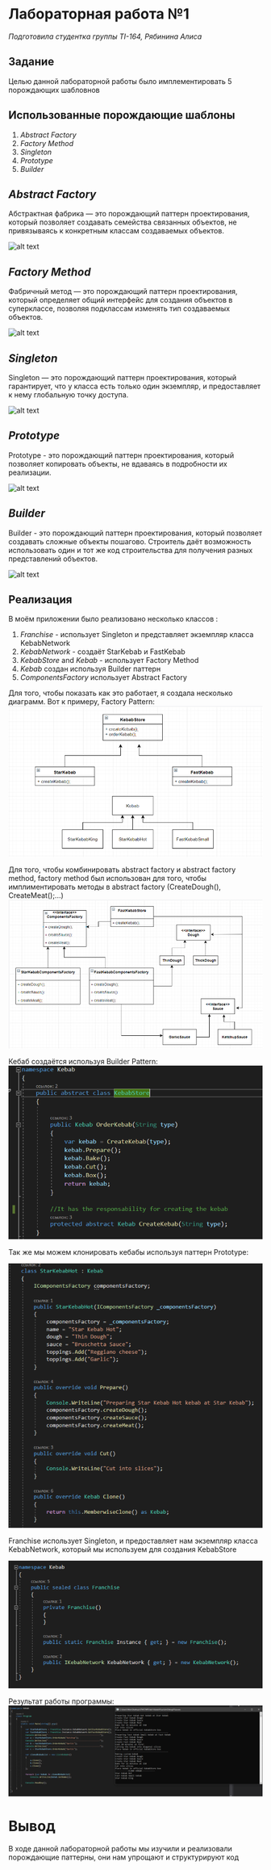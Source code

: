 # Лабораторная работа №1
_Подготовила студентка группы TI-164, Рябинина Алиса_
## Задание 
Целью данной лабораторной работы было имплементировать 5 порождающих шабловнов

## Использованные порождающие шаблоны
1. _Abstract Factory_
2. _Factory Method_
3. _Singleton_
4. _Prototype_
5. _Builder_

## _Abstract Factory_
Абстрактная фабрика — это порождающий паттерн проектирования, который позволяет создавать семейства связанных объектов, не привязываясь к конкретным классам создаваемых объектов.

![alt text](https://refactoring.guru/images/patterns/content/abstract-factory/abstract-factory.png "Logo Title Text 1")

## _Factory Method_
Фабричный метод — это порождающий паттерн проектирования, который определяет общий интерфейс для создания объектов в суперклассе, позволяя подклассам изменять тип создаваемых объектов.

![alt text](https://refactoring.guru/images/patterns/content/factory-method/factory-method.png "Logo Title Text 1")

## _Singleton_
Singleton — это порождающий паттерн проектирования, который гарантирует, что у класса есть только один экземпляр, и предоставляет к нему глобальную точку доступа.

![alt text](https://refactoring.guru/images/patterns/content/singleton/singleton.png "Logo Title Text 1")

## _Prototype_
Prototype - это порождающий паттерн проектирования, который позволяет копировать объекты, не вдаваясь в подробности их реализации.

![alt text](https://refactoring.guru/images/patterns/content/prototype/prototype.png "Logo Title Text 1")

## _Builder_
Builder - это порождающий паттерн проектирования, который позволяет создавать сложные объекты пошагово. Строитель даёт возможность использовать один и тот же код строительства для получения разных представлений объектов.

![alt text](https://refactoring.guru/images/patterns/content/builder/builder.png "Logo Title Text 1")


## Реализация 
В моём приложении было реализовано несколько классов :
1. _Franchise_  - использует Singleton и представляет экземпляр класса KebabNetwork 
2. _KebabNetwork_ - создаёт StarKebab и FastKebab
3. _KebabStore_ and _Kebab_ - использует Factory Method 
4. _Kebab_ создан используя Builder паттерн
5. _ComponentsFactory_ использует Abstract Factory 

Для того, чтобы показать как это работает, я создала несколько диаграмм. Вот к примеру, 
Factory  Pattern: 
![alt text](Diagrams/diag1.png "Logo Title Text 1")

Для того, чтобы комбинировать abstract factory и abstract factory method, factory method был использован для того, чтобы имплиментировать методы в abstract factory (CreateDough(), CreateMeat();...)
![alt text](Diagrams/diag2.png "Logo Title Text 1")

Кебаб создаётся используя Builder Pattern:  
![alt text](Diagrams/diag3.png "Logo Title Text 1")

Так же мы можем клонировать кебабы используя паттерн Prototype:

![alt text](Diagrams/diag4.png "Logo Title Text 1")


Franchise использует Singleton, и предоставляет нам экземпляр класса KebabNetwork, который мы используем для создания KebabStore

![alt text](Diagrams/diag5.png "Logo Title Text 1")

Результат работы программы: 
![alt text](Diagrams/diag6.png "Logo Title Text 1")

# Вывод
В ходе данной лабораторной работы мы изучили и реализовали порождающие паттерны, они нам упрощают и структурируют код
